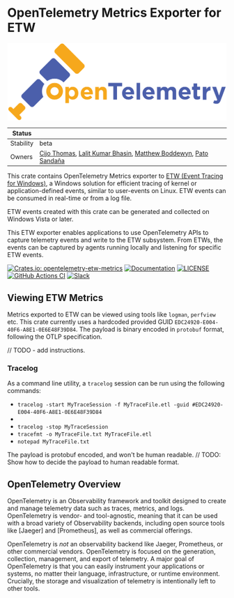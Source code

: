 # OpenTelemetry Metrics Exporter for ETW

![OpenTelemetry — An observability framework for cloud-native software.][splash]

[splash]: https://raw.githubusercontent.com/open-telemetry/opentelemetry-rust/main/assets/logo-text.png

| Status        |           |
| ------------- |-----------|
| Stability     | beta      |
| Owners        | [Cijo Thomas](https://github.com/cijothomas), [Lalit Kumar Bhasin](https://github.com/lalitb), [Matthew Boddewyn](https://github.com/mattbodd), [Pato Sandaña](https://github.com/psandana)|

This crate contains OpenTelemetry Metrics exporter to
[ETW (Event Tracing for Windows)](https://learn.microsoft.com/en-us/windows-hardware/drivers/devtest/event-tracing-for-windows--etw-), a Windows solution
for efficient tracing of kernel or application-defined events, similar to user-events on Linux.
ETW events can be consumed in real-time or from a log file.

ETW events created with this crate can be generated and collected on Windows Vista or later.

This ETW exporter enables applications to use OpenTelemetry APIs to capture telemetry events and write to the ETW subsystem. From ETWs, the events can be
captured by agents running locally and listening for specific ETW events.

[![Crates.io: opentelemetry-etw-metrics](https://img.shields.io/crates/v/opentelemetry-etw-metrics.svg)](https://crates.io/crates/opentelemetry-etw-metrics)
[![Documentation](https://docs.rs/opentelemetry-etw-metrics/badge.svg)](https://docs.rs/opentelemetry-etw-metrics)
[![LICENSE](https://img.shields.io/crates/l/opentelemetry-etw-metrics)](./LICENSE)
[![GitHub Actions CI](https://github.com/open-telemetry/opentelemetry-rust-contrib/workflows/CI/badge.svg)](https://github.com/open-telemetry/opentelemetry-rust-contrib/actions?query=workflow%3ACI+branch%3Amain)
[![Slack](https://img.shields.io/badge/slack-@cncf/otel/rust-brightgreen.svg?logo=slack)](https://cloud-native.slack.com/archives/C03GDP0H023)

## Viewing ETW Metrics

Metrics exported to ETW can be viewed using tools like `logman`, `perfview` etc. This crate currently uses
a hardcoded provided GUID `EDC24920-E004-40F6-A8E1-0E6E48F39D84`. The payload is binary encoded in `protobuf`
format, following the OTLP specification.

// TODO - add instructions.

### Tracelog
As a command line utility, a `tracelog` session can be run using the following commands:
- `tracelog -start MyTraceSession -f MyTraceFile.etl -guid #EDC24920-E004-40F6-A8E1-0E6E48F39D84`
- <run Rust code to emit ETW events>
- `tracelog -stop MyTraceSession`
- `tracefmt -o MyTraceFile.txt MyTraceFile.etl`
- `notepad MyTraceFile.txt`

The payload is protobuf encoded, and won't be human readable. // TODO: Show how
to decide the payload to human readable format.

## OpenTelemetry Overview

OpenTelemetry is an Observability framework and toolkit designed to create and
manage telemetry data such as traces, metrics, and logs. OpenTelemetry is
vendor- and tool-agnostic, meaning that it can be used with a broad variety of
Observability backends, including open source tools like [Jaeger] and
[Prometheus], as well as commercial offerings.

OpenTelemetry is *not* an observability backend like Jaeger, Prometheus, or other
commercial vendors. OpenTelemetry is focused on the generation, collection,
management, and export of telemetry. A major goal of OpenTelemetry is that you
can easily instrument your applications or systems, no matter their language,
infrastructure, or runtime environment. Crucially, the storage and visualization
of telemetry is intentionally left to other tools.